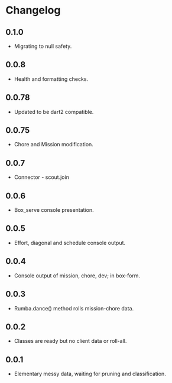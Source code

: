 # Changelog
## 0.1.0
 - Migrating to null safety.
## 0.0.8
 - Health and formatting checks.
## 0.0.78
 - Updated to be dart2 compatible.
## 0.0.75
 - Chore and Mission modification.
## 0.0.7
 - Connector - scout.join
## 0.0.6
 - Box_serve console presentation.
## 0.0.5
- Effort, diagonal and schedule console output.
## 0.0.4 
- Console output of mission, chore, dev; in box-form.

## 0.0.3
- Rumba.dance() method rolls mission-chore data.

## 0.0.2
- Classes are ready but no client data or roll-all.

## 0.0.1

- Elementary messy data, waiting for pruning and classification.
